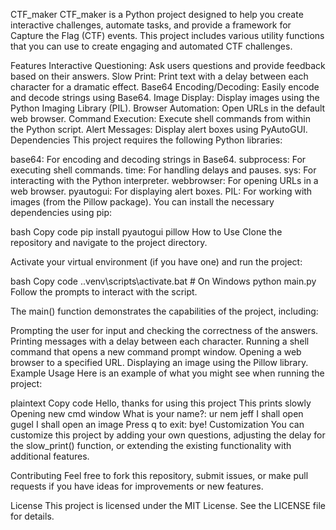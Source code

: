 CTF_maker
CTF_maker is a Python project designed to help you create interactive challenges, automate tasks, and provide a framework for Capture the Flag (CTF) events. This project includes various utility functions that you can use to create engaging and automated CTF challenges.

Features
Interactive Questioning: Ask users questions and provide feedback based on their answers.
Slow Print: Print text with a delay between each character for a dramatic effect.
Base64 Encoding/Decoding: Easily encode and decode strings using Base64.
Image Display: Display images using the Python Imaging Library (PIL).
Browser Automation: Open URLs in the default web browser.
Command Execution: Execute shell commands from within the Python script.
Alert Messages: Display alert boxes using PyAutoGUI.
Dependencies
This project requires the following Python libraries:

base64: For encoding and decoding strings in Base64.
subprocess: For executing shell commands.
time: For handling delays and pauses.
sys: For interacting with the Python interpreter.
webbrowser: For opening URLs in a web browser.
pyautogui: For displaying alert boxes.
PIL: For working with images (from the Pillow package).
You can install the necessary dependencies using pip:

bash
Copy code
pip install pyautogui pillow
How to Use
Clone the repository and navigate to the project directory.

Activate your virtual environment (if you have one) and run the project:

bash
Copy code
.\.venv\scripts\activate.bat  # On Windows
python main.py
Follow the prompts to interact with the script.

The main() function demonstrates the capabilities of the project, including:

Prompting the user for input and checking the correctness of the answers.
Printing messages with a delay between each character.
Running a shell command that opens a new command prompt window.
Opening a web browser to a specified URL.
Displaying an image using the Pillow library.
Example Usage
Here is an example of what you might see when running the project:

plaintext
Copy code
Hello, thanks for using this project
This prints slowly
Opening new cmd window
What is your name?: 
ur nem jeff
I shall open gugel
I shall open an image
Press q to exit: 
bye!
Customization
You can customize this project by adding your own questions, adjusting the delay for the slow_print() function, or extending the existing functionality with additional features.

Contributing
Feel free to fork this repository, submit issues, or make pull requests if you have ideas for improvements or new features.

License
This project is licensed under the MIT License. See the LICENSE file for details.
